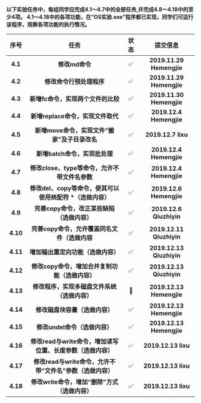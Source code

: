 **以下实验任务中，每组同学应完成4.1～4.7中的全部任务,并完成4.8～4.18中的至少4项。
4.1～4.18中的各项功能，在“OS实验.exe”程序都已实现，同学们可运行该程序，观察各项功能的执行情况。**


序号|任务|状态|提交信息
:-:|:-:|:-:|:-:
**4.1**|**修改md命令**|✅|**2019.11.29 Hemengjie**
**4.2**|**修改命令行预处理程序**|✅|**2019.11.29 Hemengjie**
**4.3**|**新增fc命令，实现两个文件的比较**|✅|**2019.11.30 Hemengjie**
**4.4**|**新增replace命令，实现文件取代**|✅|**2019.12.4 Hemengjie**
**4.5**|**新增move命令，实现文件“搬家”及子目录改名**|✅|**2019.12.7 lixu**
**4.6**|**新增batch命令，实现批处理**|✅|**2019.12.4 Hemengjie**
**4.7**|**修改close、type等命令，允许不带文件名参数**|✅|**2019.12.4 Hemengjie**
**4.8**|**修改del、copy等命令，使其可以使用统配符 \*（选做内容）**|✅|**2019.12.6 Hemengjie**
**4.9**|**完善copy命令，改正某些缺陷（选做内容）**|✅|**2019.12.6 Qiuzhiyin**
**4.10**|**完善copy命令，允许覆盖同名文件（选做内容**|✅|**2019.12.11 Qiuzhiyin**
**4.11**|**增加输出重定向功能（选做内容）**|✅|**2019.12.13 Qiuzhiyin**
**4.12**|**修改copy命令，增加合并复制功能（选做内容）**|✅|**2019.12.13 Qiuzhiyin**
**4.13**|**修改程序，实现多磁盘文件系统（选做内容）**|💫|**2019.12.13 Hemengjie**
**4.14**|**修改磁盘块容量（选做内容）**|✅|**2019.12.13 Hemengjie**
**4.15**|**修改undel命令（选做内容）**|✅|**2019.12.13 Hemengjie**
**4.16**|**修改read与write命令，增加读写位置、长度参数（选做内容）**|✅|**2019.12.13 lixu**
**4.17**|**修改read与write命令，允许不带“文件名”参数（选做内容）**|✅|**2019.12.13 lixu**
**4.18**|**修改write命令，增加“删除”方式（选做内容）**|✅|**2019.12.13 lixu**